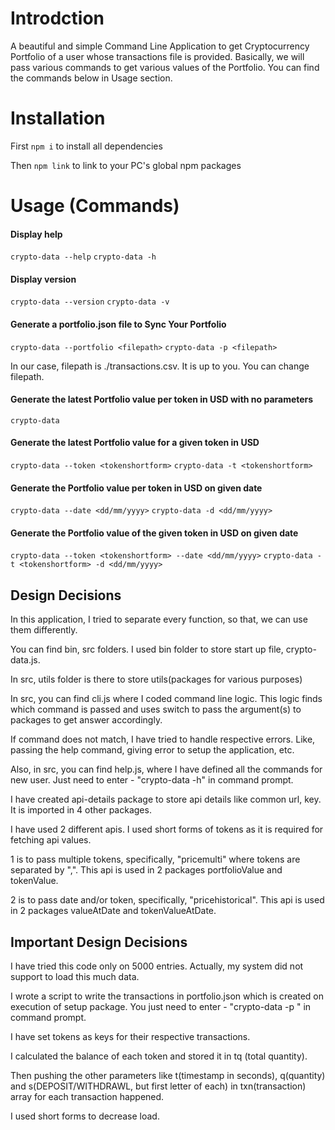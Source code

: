 # Introdction

A beautiful and simple Command Line Application to get Cryptocurrency Portfolio of a user whose transactions file is provided. Basically, we will pass various commands to get various values of the Portfolio.
You can find the commands below in Usage section.

# Installation

First `npm i` to install all dependencies

Then `npm link` to link to your PC's global npm packages

# Usage (Commands)

#### Display help

`crypto-data --help`
`crypto-data -h`

#### Display version

`crypto-data --version`
`crypto-data -v`

#### Generate a portfolio.json file to Sync Your Portfolio

`crypto-data --portfolio <filepath>`
`crypto-data -p <filepath>`

In our case, filepath is ./transactions.csv.
It is up to you. You can change filepath.

#### Generate the latest Portfolio value per token in USD with no parameters

`crypto-data`

#### Generate the latest Portfolio value for a given token in USD

`crypto-data --token <tokenshortform>`
`crypto-data -t <tokenshortform>`

#### Generate the Portfolio value per token in USD on given date

`crypto-data --date <dd/mm/yyyy>`
`crypto-data -d <dd/mm/yyyy>`

#### Generate the Portfolio value of the given token in USD on given date

`crypto-data --token <tokenshortform> --date <dd/mm/yyyy>`
`crypto-data -t <tokenshortform> -d <dd/mm/yyyy>`

## Design Decisions

In this application, I tried to separate every function, so that, we can use them differently.

You can find bin, src folders.
I used bin folder to store start up file, crypto-data.js.

In src, utils folder is there to store utils(packages for various purposes)

In src, you can find cli.js where I coded command line logic.
This logic finds which command is passed and uses switch to pass the argument(s) to packages to get answer accordingly.

If command does not match, I have tried to handle respective errors.
Like, passing the help command, giving error to setup the application, etc.

Also, in src, you can find help.js, where I have defined all the commands for new user.
Just need to enter - "crypto-data -h" in command prompt.

I have created api-details package to store api details like common url, key.
It is imported in 4 other packages.

I have used 2 different apis.
I used short forms of tokens as it is required for fetching api values.

1 is to pass multiple tokens, specifically, "pricemulti" where tokens are separated by ",".
This api is used in 2 packages portfolioValue and tokenValue.

2 is to pass date and/or token, specifically, "pricehistorical".
This api is used in 2 packages valueAtDate and tokenValueAtDate.

## Important Design Decisions

I have tried this code only on 5000 entries. Actually, my system did not support to load this much data.

I wrote a script to write the transactions in portfolio.json which is created on execution of setup package.
You just need to enter - "crypto-data -p <filepath>" in command prompt.

I have set tokens as keys for their respective transactions.

I calculated the balance of each token and stored it in tq (total quantity).

Then pushing the other parameters like t(timestamp in seconds), q(quantity) and s(DEPOSIT/WITHDRAWL, but first letter of each) in txn(transaction) array for each transaction happened.

I used short forms to decrease load.
